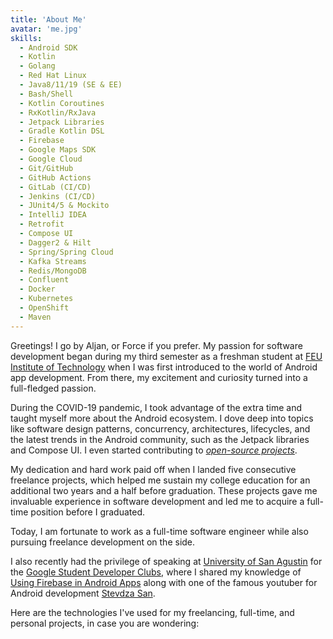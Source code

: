```yaml
---
title: 'About Me'
avatar: 'me.jpg'
skills:
  - Android SDK
  - Kotlin
  - Golang
  - Red Hat Linux
  - Java8/11/19 (SE & EE)
  - Bash/Shell
  - Kotlin Coroutines
  - RxKotlin/RxJava
  - Jetpack Libraries
  - Gradle Kotlin DSL
  - Firebase
  - Google Maps SDK
  - Google Cloud
  - Git/GitHub
  - GitHub Actions
  - GitLab (CI/CD)
  - Jenkins (CI/CD)
  - JUnit4/5 & Mockito
  - IntelliJ IDEA
  - Retrofit
  - Compose UI
  - Dagger2 & Hilt
  - Spring/Spring Cloud
  - Kafka Streams
  - Redis/MongoDB
  - Confluent
  - Docker
  - Kubernetes
  - OpenShift
  - Maven
---
```


Greetings! I go by Aljan, or Force if you prefer. My passion for software development began during my third semester as a freshman student at [FEU Institute of Technology](https://web.facebook.com/feueac) when I was first introduced to the world of Android app development. From there, my excitement and curiosity turned into a full-fledged passion.

During the COVID-19 pandemic, I took advantage of the extra time and taught myself more about the Android ecosystem. I dove deep into topics like software design patterns, concurrency, architectures, lifecycles, and the latest trends in the Android community, such as the Jetpack libraries and Compose UI. I even started contributing to <i>[open-source projects](https://github.com/mayokunadeniyi/Instant-Weather/pull/24)</i>.

My dedication and hard work paid off when I landed five consecutive freelance projects, which helped me sustain my college education for an additional two years and a half before graduation. These projects gave me invaluable experience in software development and led me to acquire a full-time position before I graduated.

Today, I am fortunate to work as a full-time software engineer while also pursuing freelance development on the side. 

I also recently had the privilege of speaking at [University of San Agustin](https://usa.edu.ph/) for the [Google Student Developer Clubs](https://www.facebook.com/photo/?fbid=158422026947851&set=pcb.158422076947846), where I shared my knowledge of [Using Firebase in Android Apps](https://speakerdeck.com/forceporquillo/introducing-firebase-in-android-apps) along with one of the famous youtuber for Android development [Stevdza San](https://www.youtube.com/@StevdzaSan).

Here are the technologies I've used for my freelancing, full-time, and personal projects, in case you are wondering:
